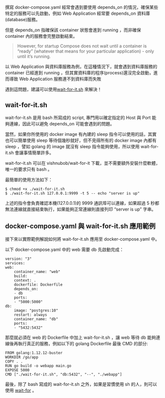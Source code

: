 撰寫 docker-compose.yaml 經常會遇到要使用 depends_on 的情況，確保某些特定的服務可以先啟動，例如 Web Application 經常要 depends_on 資料庫(database)服務。

但是 depends_on 指確保該 container 狀態會進到 running ，而非確保 container 內的服務會完整啟動結束。

 >However, for startup Compose does not wait until a container is “ready” (whatever that means for your particular application) - only until it’s running.

以 Web Application 與資料庫服務為例，在這種情況下，就會遇到資料庫服務的 container 已經進到 running ，但其實資料庫的程序(process)還沒完全啟動，進而導致 Web Application 服務連不到資料庫而失敗

遇到這問題，建議可以使用[wait-for-it.sh](https://github.com/vishnubob/wait-for-it) 來解決！

## wait-for-it.sh
wait-for-it.sh 是用 bash 所寫成的 script, 專門用以確定指定的 Host 與 Port 能夠連線，因此可以避免 depends_on 可能會遇到的問題。

當然，如果你所使用的 docker image 有內建的 sleep 指令可以使用的話，其實也可以簡單使用 sleep 等待個幾秒就好，但不見得所有的 docker image 內都有 sleep ，譬如 golang 的 image 就沒有 sleep 指令能夠使用，所以使用 wait-for-it.sh 會讓事情簡單許多。

wait-for-it.sh 可以在 vishnubob/wait-for-it 下載，並不需要額外安裝什麼軟體，唯一的要求只有 bash 。

最簡單的使用方法如下：

    $ chmod +x ./wait-for-it.sh
    $ ./wait-for-it.sh 127.0.0.1:9999 -t 5 -- echo "server is up"

上述的指令會負責確認本機(127.0.0.1)的 9999 通訊埠可以連線，如果超過 5 秒都無法連線就直接結束執行，如果能夠正常連線則直接列印 “server is up” 字串。

## docker-compose.yaml 與 wait-for-it.sh 應用範例
接下來以實際範例解說如何將 wait-for-it.sh 應用至 docker-compose.yaml 中。

以下 docker-compose.yaml 中的 web 需要 db 先啟動完成：

    version: "3"
    services:
    web:
        container_name: "web"
        build:
        context: .
        dockerfile: Dockerfile
        depends_on:
        - db
        ports:
        - "5000:5000"
    db:
        image: "postgres:10"
        restart: always
        container_name: "db"
        ports:
        - "5432:5432"

那麼就必須在 web 的 Dockerfile 中加上 wait-for-it.sh ，讓 web 等待 db 能夠連線後再執行真正的服務，例如以下的 golang Dockerfile 最後 CMD 的部分:

    FROM golang:1.12.12-buster
    WORKDIR /go/app
    COPY . .
    RUN go build -o webapp main.go
    EXPOSE 5000
    CMD ["./wait-for-it.sh", "db:5432", "--", "./webapp"]


最後，除了 bash 寫成的 wait-for-it.sh 之外，如果是習慣使用 sh 的人，則可以使用 [wait-for](https://github.com/Eficode/wait-for) 。

